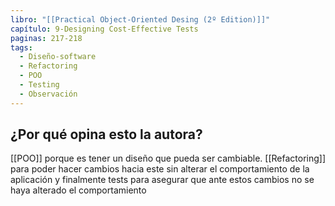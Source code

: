```yaml
---
libro: "[[Practical Object-Oriented Desing (2º Edition)]]"
capítulo: 9-Designing Cost-Effective Tests
paginas: 217-218
tags:
  - Diseño-software
  - Refactoring
  - POO
  - Testing
  - Observación
---
```

## ¿Por qué opina esto la autora?

[[POO]] porque es tener un diseño que pueda ser cambiable. [[Refactoring]] para poder hacer cambios hacia este sin alterar el comportamiento de la aplicación y finalmente tests para asegurar que ante estos cambios no se haya alterado el comportamiento